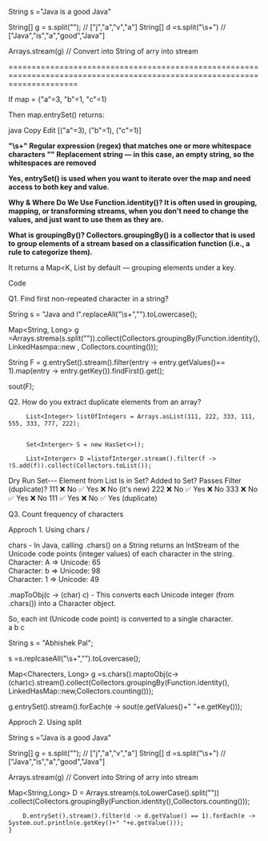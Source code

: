  String s ="Java is a good Java"

  String[] g = s.split("");     // ["j","a","v","a"] 
  String[] d =s.split("\\s+")   // ["Java","is","a","good","Java"] 


Arrays.stream(g) // Convert into String of arry into stream

===========================================================================================================================

If map = {"a"=3, "b"=1, "c"=1}

Then map.entrySet() returns:

java
Copy
Edit
[("a"=3), ("b"=1), ("c"=1)]

**"\\s+"	Regular expression (regex) that matches one or more whitespace characters
""	Replacement string — in this case, an empty string, so the whitespaces are removed**

**Yes, entrySet() is used when you want to iterate over the map and need access to both key and value.**

**Why & Where Do We Use Function.identity()?
It is often used in grouping, mapping, or transforming streams, when you don't need to change the values, and just want to use them as they are.**

**What is groupingBy()?
Collectors.groupingBy() is a collector that is used to group elements of a stream based on a classification function (i.e., a rule to categorize them).**

It returns a Map<K, List<V> by default — grouping elements under a key.


Code 

Q1. Find first non-repeated character in a string?


 String s = "Java and I".replaceAll("\\s+","").toLowercase();

 Map<String, Long> g =Arrays.strema(s.split("")).collect(Collectors.groupingBy(Function.identity(), LinkedHasmpa::new , Collectors.counting()));


 String F = g.entrySet().stream().filter(entry -> entry.getValues()== 1).map(entry -> entry.getKey()).findFirst().get();

 sout(F);

 Q2. How do you extract duplicate elements from an array?

         List<Integer> listOfIntegers = Arrays.asList(111, 222, 333, 111, 555, 333, 777, 222);


         Set<Interger> S = new HasSet<>();

         List<Interger> D =listofInterger.stream().filter(f -> !S.add(f)).collect(Collectors.toList());

Dry Run Set---
Element from List	Is in Set?	Added to Set?	Passes Filter (duplicate)?
111	❌ No	✅ Yes	❌ No (it's new)
222	❌ No	✅ Yes	❌ No
333	❌ No	✅ Yes	❌ No
111	✅ Yes	❌ No	✅ Yes (duplicate)



Q3.  Count frequency of characters


Approch 1. Using chars /  

chars -  In Java, calling .chars() on a String returns an IntStream of the Unicode code points (integer values) of each character in the string.
         Character: A => Unicode: 65  
         Character: b => Unicode: 98  
         Character: 1 => Unicode: 49

.mapToObj(c -> (char) c) - This converts each Unicode integer (from .chars()) into a Character object.

So, each int (Unicode code point) is converted to a single character.         
   a
   b
   c


String s = "Abhishek Pal";

 s =s.replcaseAll("\\s+","").toLovercase();

 Map<Charecters, Long> g =s.chars().maptoObj(c->(char)c).stream().collect(Collectors.groupingBy(Function.identity(), LinkedHasMap::new,Collectors.counting()));

 g.entrySet().stream().forEach(e -> sout(e.getValues()+" "+e.getKey()));


 Approch 2.  Using split


 String s ="Java is a good Java"

  String[] g = s.split("");     // ["j","a","v","a"] 
  String[] d =s.split("\\s+")   // ["Java","is","a","good","Java"] 


Arrays.stream(g) // Convert into String of arry into stream

  Map<String,Long> D = Arrays.stream(s.toLowerCase().split(""))
                .collect(Collectors.groupingBy(Function.identity(),Collectors.counting()));

        D.entrySet().stream().filter(d -> d.getValue() == 1).forEach(e -> System.out.println(e.getKey()+" "+e.getValue()));
    }













